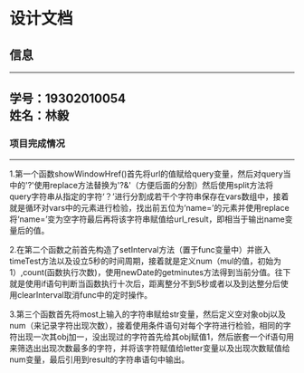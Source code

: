 设计文档
====
## 信息
----
学号：19302010054<br>
姓名：林毅<br>
----
### 项目完成情况
----
1.第一个函数showWindowHref()首先将url的值赋给query变量，然后对query当中的'?'使用replace方法替换为'?&'（方便后面的分割）然后使用split方法将query字符串从指定的字符‘？’进行分割成若干个字符串保存在vars数组中，接着就是循环对vars中的元素进行检验，找出前五位为‘name=’的元素并使用replace将‘name=’变为空字符最后再将该字符串赋值给url_result，即相当于输出name变量后的值。<br>

2.在第二个函数之前首先构造了setInterval方法（置于func变量中）并嵌入timeTest方法以及设立5秒的时间周期，接着就是定义num（mul的值，初始为1）,count(函数执行次数)，使用newDate的getminutes方法得到当前分值。往下就是使用if语句判断当函数执行十次后，距离整分不到5秒或者以及到达整分后使用clearInterval取消func中的定时操作。<br>

3.第三个函数首先将most上输入的字符串赋给str变量，然后定义空对象obj以及num（来记录字符出现次数），接着使用条件语句对每个字符进行检验，相同的字符出现一次其obj加一，没出现过的字符首先给其obj赋值1，然后嵌套一个if语句用来筛选出出现次数最多的字符，并将该字符赋值给letter变量以及出现次数赋值给num变量，最后引用到result的字符串语句中输出。

 
 



